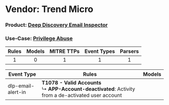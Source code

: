 Vendor: Trend Micro
===================
### Product: [Deep Discovery Email Inspector](../ds_trend_micro_deep_discovery_email_inspector.md)
### Use-Case: [Privilege Abuse](../../../../UseCases/uc_privilege_abuse.md)

| Rules | Models | MITRE TTPs | Event Types | Parsers |
|:-----:|:------:|:----------:|:-----------:|:-------:|
|   1   |   0    |     1      |      1      |    1    |

| Event Type         | Rules    | Models |
| ---- | ---- | ------ |
| dlp-email-alert-in | <b>T1078 - Valid Accounts</b><br> ↳ <b>APP-Account-deactivated</b>: Activity from a de-activated user account |        |